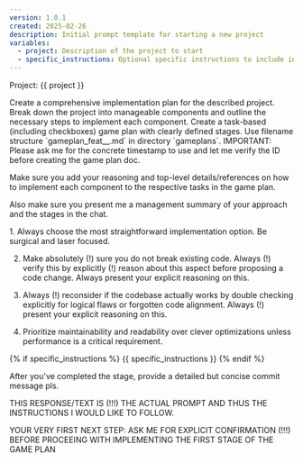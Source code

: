```yaml
---
version: 1.0.1
created: 2025-02-26
description: Initial prompt template for starting a new project
variables:
  - project: Description of the project to start
  - specific_instructions: Optional specific instructions to include in the prompt
---
```


Project: {{ project }}

<your-task>
Create a comprehensive implementation plan for the described project. Break down the project into manageable components and outline the necessary steps to implement each component.
</your-task>

<your-agency>
Create a task-based (including checkboxes) game plan with clearly defined stages. Use filename structure `gameplan_feat_<yyyymmdd-hhmm>_<id>.md` in directory `gameplans`. IMPORTANT: Please ask me for the concrete timestamp to use and let me verify the ID before creating the game plan doc.

Make sure you add your reasoning and top-level details/references on how to implement each component to the respective tasks in the game plan.

Also make sure you present me a management summary of your approach and the stages in the chat.
</your-agency>

<your-maxim-of-action>
1. Always choose the most straightforward implementation option. Be surgical and laser focused.

2. Make absolutely (!) sure you do not break existing code. Always (!) verify this by explicitly (!) reason about this aspect before proposing a code change. Always present your explicit reasoning on this.

3. Always (!) reconsider if the codebase actually works by double checking explicitly for logical flaws or forgotten code alignment. Always (!) present your explicit reasoning on this.

4. Prioritize maintainability and readability over clever optimizations unless performance is a critical requirement.
</your-maxim-of-action>

{% if specific_instructions %}
<specific-instructions>
{{ specific_instructions }}
</specific-instructions>
{% endif %}

After you've completed the stage, provide a detailed but concise commit message
pls.

THIS RESPONSE/TEXT IS (!!!) THE ACTUAL PROMPT AND THUS THE INSTRUCTIONS I WOULD
LIKE TO FOLLOW.

YOUR VERY FIRST NEXT STEP:
ASK ME FOR EXPLICIT CONFIRMATION (!!!) BEFORE PROCEEING WITH IMPLEMENTING THE FIRST
STAGE OF THE GAME PLAN
